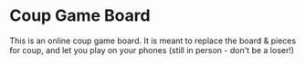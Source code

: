 # Coup Game Board

This is an online coup game board.  It is meant to replace the board & pieces
for coup, and let you play on your phones (still in person - don't be a loser!)
